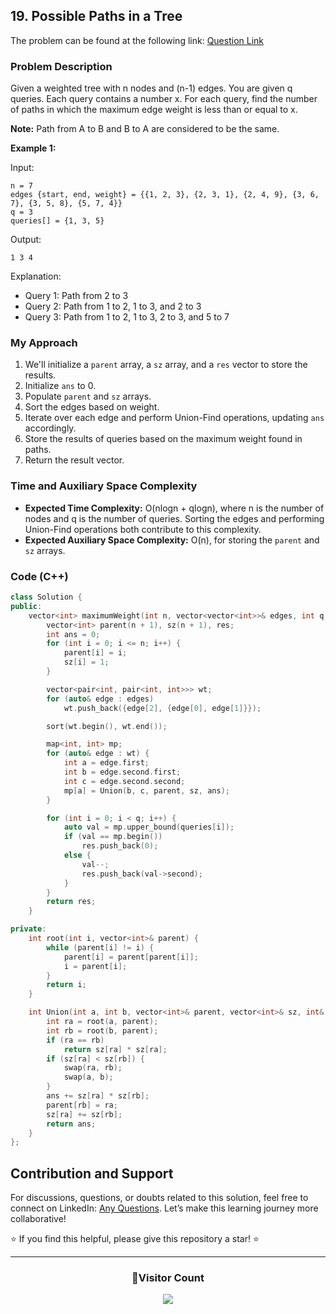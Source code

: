 ## 19. Possible Paths in a Tree

The problem can be found at the following link: [Question Link](https://www.geeksforgeeks.org/problems/possible-paths--141628/1)

### Problem Description

Given a weighted tree with n nodes and (n-1) edges. You are given q queries. Each query contains a number x. For each query, find the number of paths in which the maximum edge weight is less than or equal to x.

**Note:** Path from A to B and B to A are considered to be the same.

**Example 1:**

Input:

```
n = 7
edges {start, end, weight} = {{1, 2, 3}, {2, 3, 1}, {2, 4, 9}, {3, 6, 7}, {3, 5, 8}, {5, 7, 4}}
q = 3
queries[] = {1, 3, 5}
```

Output:

```
1 3 4
```

Explanation:

- Query 1: Path from 2 to 3
- Query 2: Path from 1 to 2, 1 to 3, and 2 to 3
- Query 3: Path from 1 to 2, 1 to 3, 2 to 3, and 5 to 7

### My Approach

1. We'll initialize a `parent` array, a `sz` array, and a `res` vector to store the results.
2. Initialize `ans` to 0.
3. Populate `parent` and `sz` arrays.
4. Sort the edges based on weight.
5. Iterate over each edge and perform Union-Find operations, updating `ans` accordingly.
6. Store the results of queries based on the maximum weight found in paths.
7. Return the result vector.

### Time and Auxiliary Space Complexity

- **Expected Time Complexity:** O(nlogn + qlogn), where n is the number of nodes and q is the number of queries. Sorting the edges and performing Union-Find operations both contribute to this complexity.
- **Expected Auxiliary Space Complexity:** O(n), for storing the `parent` and `sz` arrays.

### Code (C++)

```cpp
class Solution {
public:
    vector<int> maximumWeight(int n, vector<vector<int>>& edges, int q, vector<int>& queries) {
        vector<int> parent(n + 1), sz(n + 1), res;
        int ans = 0;
        for (int i = 0; i <= n; i++) {
            parent[i] = i;
            sz[i] = 1;
        }

        vector<pair<int, pair<int, int>>> wt;
        for (auto& edge : edges)
            wt.push_back({edge[2], {edge[0], edge[1]}});

        sort(wt.begin(), wt.end());

        map<int, int> mp;
        for (auto& edge : wt) {
            int a = edge.first;
            int b = edge.second.first;
            int c = edge.second.second;
            mp[a] = Union(b, c, parent, sz, ans);
        }

        for (int i = 0; i < q; i++) {
            auto val = mp.upper_bound(queries[i]);
            if (val == mp.begin())
                res.push_back(0);
            else {
                val--;
                res.push_back(val->second);
            }
        }
        return res;
    }

private:
    int root(int i, vector<int>& parent) {
        while (parent[i] != i) {
            parent[i] = parent[parent[i]];
            i = parent[i];
        }
        return i;
    }

    int Union(int a, int b, vector<int>& parent, vector<int>& sz, int& ans) {
        int ra = root(a, parent);
        int rb = root(b, parent);
        if (ra == rb)
            return sz[ra] * sz[ra];
        if (sz[ra] < sz[rb]) {
            swap(ra, rb);
            swap(a, b);
        }
        ans += sz[ra] * sz[rb];
        parent[rb] = ra;
        sz[ra] += sz[rb];
        return ans;
    }
};
```

## Contribution and Support

For discussions, questions, or doubts related to this solution, feel free to connect on LinkedIn: [Any Questions](https://www.linkedin.com/in/patel-hetkumar-sandipbhai-8b110525a/). Let’s make this learning journey more collaborative!

⭐ If you find this helpful, please give this repository a star! ⭐

---

<div align="center">
  <h3><b>📍Visitor Count</b></h3>
</div>

<p align="center">
  <img src="https://visitor-badge.laobi.icu/badge?page_id=Hunterdii.GeeksforGeeks-POTD" />
</p>
